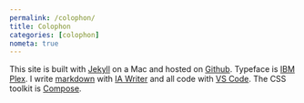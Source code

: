 ```yaml
---
permalink: /colophon/
title: Colophon
categories: [colophon]
nometa: true
---
```

This site is built with [Jekyll](https://jekyllrb.com) on a Mac and hosted on [Github](https://github.com). Typeface is [IBM Plex](https://www.ibm.com/plex/). I write [markdown](https://www.markdownguide.org) with [IA Writer](https://ia.net/writer) and all code with [VS Code](https://code.visualstudio.com). The CSS toolkit is [Compose](https://ulf.codes/tools/compose/).
